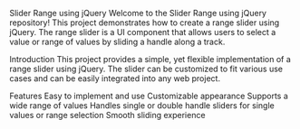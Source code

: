 Slider Range using jQuery
Welcome to the Slider Range using jQuery repository! This project demonstrates how to create a range slider using jQuery. The range slider is a UI component that allows users to select a value or range of values by sliding a handle along a track.

Introduction
This project provides a simple, yet flexible implementation of a range slider using jQuery. The slider can be customized to fit various use cases and can be easily integrated into any web project.

Features
Easy to implement and use
Customizable appearance
Supports a wide range of values
Handles single or double handle sliders for single values or range selection
Smooth sliding experience
